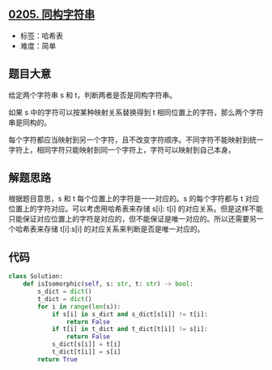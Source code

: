 ## [0205. 同构字符串](https://leetcode-cn.com/problems/isomorphic-strings/)

- 标签：哈希表
- 难度：简单

## 题目大意

给定两个字符串 s 和 t，判断两者是否是同构字符串。

如果 s 中的字符可以按某种映射关系替换得到 t 相同位置上的字符，那么两个字符串是同构的。

每个字符都应当映射到另一个字符，且不改变字符顺序。不同字符不能映射到统一字符上，相同字符只能映射到同一个字符上，字符可以映射到自己本身。

## 解题思路

根据题目意思，s 和 t 每个位置上的字符是一一对应的。s 的每个字符都与 t 对应位置上的字符对应。可以考虑用哈希表来存储 s[i]: t[i] 的对应关系。但是这样不能只能保证对应位置上的字符是对应的，但不能保证是唯一对应的。所以还需要另一个哈希表来存储 t[i]:s[i] 的对应关系来判断是否是唯一对应的。

## 代码

```Python
class Solution:
    def isIsomorphic(self, s: str, t: str) -> bool:
        s_dict = dict()
        t_dict = dict()
        for i in range(len(s)):
            if s[i] in s_dict and s_dict[s[i]] != t[i]:
                return False
            if t[i] in t_dict and t_dict[t[i]] != s[i]:
                return False
            s_dict[s[i]] = t[i]
            t_dict[t[i]] = s[i]
        return True
```

